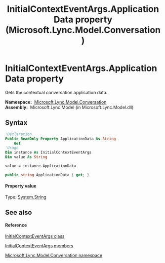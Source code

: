 ﻿---
title: InitialContextEventArgs.ApplicationData property  (Microsoft.Lync.Model.Conversation)
TOCTitle: 'ApplicationData property '
ms:assetid: P:Microsoft.Lync.Model.Conversation.InitialContextEventArgs.ApplicationData_DI_3_UC_OCS14MrefLyncWPF
ms:mtpsurl: https://msdn.microsoft.com/en-us/library/microsoft.lync.model.conversation.initialcontexteventargs.applicationdata_di_3_uc_ocs14mreflyncwpf(v=office.15)
ms:contentKeyID: 48599112
ms.date: 07/28/2014
mtps_version: v=office.15
f1_keywords:
- Microsoft.Lync.Model.Conversation.InitialContextEventArgs.ApplicationData
dev_langs:
- CSharp
- JScript
- VB
- other
---

# InitialContextEventArgs.ApplicationData property

Gets the contextual conversation application data.

**Namespace:**  [Microsoft.Lync.Model.Conversation](microsoft-lync-model-conversation-namespace_2.md)  
**Assembly:**  Microsoft.Lync.Model (in Microsoft.Lync.Model.dll)

## Syntax

``` vb
'Declaration
Public ReadOnly Property ApplicationData As String
    Get
'Usage
Dim instance As InitialContextEventArgs
Dim value As String

value = instance.ApplicationData
```

``` csharp
public string ApplicationData { get; }
```

#### Property value

Type: [System.String](http://msdn2.microsoft.com/en-us/library/s1wwdcbf)  

## See also

#### Reference

[InitialContextEventArgs class](initialcontexteventargs-class-microsoft-lync-model-conversation_2.md)

[InitialContextEventArgs members](initialcontexteventargs-members-microsoft-lync-model-conversation_2.md)

[Microsoft.Lync.Model.Conversation namespace](microsoft-lync-model-conversation-namespace_2.md)


